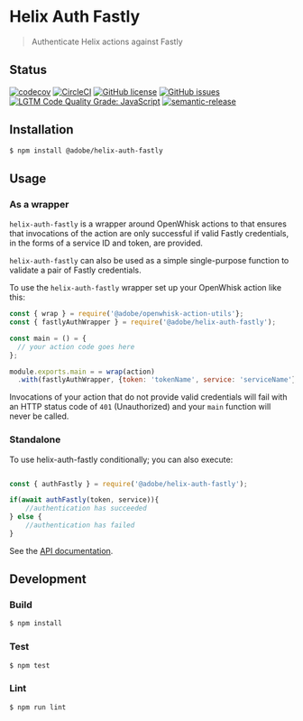 # Helix Auth Fastly

> Authenticate Helix actions against Fastly

## Status
[![codecov](https://img.shields.io/codecov/c/github/adobe/helix-auth-fastly.svg)](https://codecov.io/gh/adobe/helix-auth-fastly)
[![CircleCI](https://img.shields.io/circleci/project/github/adobe/helix-auth-fastly.svg)](https://circleci.com/gh/adobe/helix-auth-fastly)
[![GitHub license](https://img.shields.io/github/license/adobe/helix-auth-fastly.svg)](https://github.com/adobe/helix-auth-fastly/blob/main/LICENSE.txt)
[![GitHub issues](https://img.shields.io/github/issues/adobe/helix-auth-fastly.svg)](https://github.com/adobe/helix-auth-fastly/issues)
[![LGTM Code Quality Grade: JavaScript](https://img.shields.io/lgtm/grade/javascript/g/adobe/helix-auth-fastly.svg?logo=lgtm&logoWidth=18)](https://lgtm.com/projects/g/adobe/helix-auth-fastly)
[![semantic-release](https://img.shields.io/badge/%20%20%F0%9F%93%A6%F0%9F%9A%80-semantic--release-e10079.svg)](https://github.com/semantic-release/semantic-release)

## Installation

```bash
$ npm install @adobe/helix-auth-fastly
```

## Usage

### As a wrapper

`helix-auth-fastly` is a wrapper around OpenWhisk actions to that ensures that invocations of the action are only successful if valid Fastly credentials, in the forms of a service ID and token, are provided.

`helix-auth-fastly` can also be used as a simple single-purpose function to validate a pair of Fastly credentials.

To use the `helix-auth-fastly` wrapper set up your OpenWhisk action like this:

```javascript
const { wrap } = require('@adobe/openwhisk-action-utils'};
const { fastlyAuthWrapper } = require('@adobe/helix-auth-fastly'); 

const main = () = {
  // your action code goes here
};

module.exports.main = = wrap(action)
  .with(fastlyAuthWrapper, {token: 'tokenName', service: 'serviceName'});
```

Invocations of your action that do not provide valid credentials will fail with an HTTP status code of `401` (Unauthorized) and your `main` function will never be called.

### Standalone

To use helix-auth-fastly conditionally; you can also execute:
```javascript

const { authFastly } = require('@adobe/helix-auth-fastly');

if(await authFastly(token, service)){
    //authentication has succeeded
} else {
    //authentication has failed
}
```

See the [API documentation](docs/API.md).

## Development

### Build

```bash
$ npm install
```

### Test

```bash
$ npm test
```

### Lint

```bash
$ npm run lint
```

